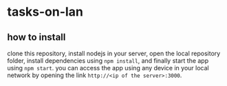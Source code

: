 # tasks-on-lan
 
## how to install

clone this repository, install nodejs in your server, open the local repository folder, install dependencies using `npm install`, and finally start the app using `npm start`.
you can access the app using any device in your local network by opening the link `http://<ip of the server>:3000`.
